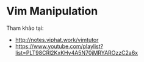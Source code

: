 # Vim Manipulation
Tham khảo tại:
* http://notes.viphat.work/vimtutor
* https://www.youtube.com/playlist?list=PLT98CRl2KxKHy4A5N70jMRYAROzzC2a6x
